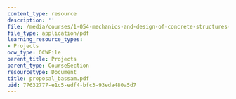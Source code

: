 ```yaml
---
content_type: resource
description: ''
file: /media/courses/1-054-mechanics-and-design-of-concrete-structures-spring-2004/77632777e1c5edf4bfc393eda480a5d7_proposal_bassam.pdf
file_type: application/pdf
learning_resource_types:
- Projects
ocw_type: OCWFile
parent_title: Projects
parent_type: CourseSection
resourcetype: Document
title: proposal_bassam.pdf
uid: 77632777-e1c5-edf4-bfc3-93eda480a5d7
---
```

